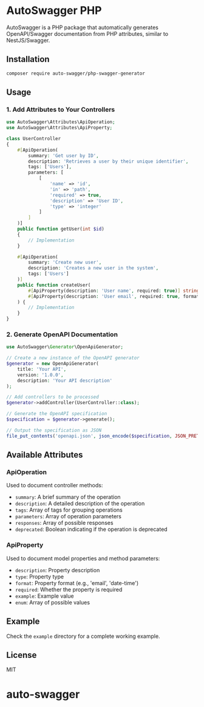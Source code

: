 # AutoSwagger PHP

AutoSwagger is a PHP package that automatically generates OpenAPI/Swagger documentation from PHP attributes, similar to NestJS/Swagger.

## Installation

```bash
composer require auto-swagger/php-swagger-generator
```

## Usage

### 1. Add Attributes to Your Controllers

```php
use AutoSwagger\Attributes\ApiOperation;
use AutoSwagger\Attributes\ApiProperty;

class UserController
{
    #[ApiOperation(
        summary: 'Get user by ID',
        description: 'Retrieves a user by their unique identifier',
        tags: ['Users'],
        parameters: [
            [
                'name' => 'id',
                'in' => 'path',
                'required' => true,
                'description' => 'User ID',
                'type' => 'integer'
            ]
        ]
    )]
    public function getUser(int $id)
    {
        // Implementation
    }

    #[ApiOperation(
        summary: 'Create new user',
        description: 'Creates a new user in the system',
        tags: ['Users']
    )]
    public function createUser(
        #[ApiProperty(description: 'User name', required: true)] string $name,
        #[ApiProperty(description: 'User email', required: true, format: 'email')] string $email
    ) {
        // Implementation
    }
}
```

### 2. Generate OpenAPI Documentation

```php
use AutoSwagger\Generator\OpenApiGenerator;

// Create a new instance of the OpenAPI generator
$generator = new OpenApiGenerator(
    title: 'Your API',
    version: '1.0.0',
    description: 'Your API description'
);

// Add controllers to be processed
$generator->addController(UserController::class);

// Generate the OpenAPI specification
$specification = $generator->generate();

// Output the specification as JSON
file_put_contents('openapi.json', json_encode($specification, JSON_PRETTY_PRINT));
```

## Available Attributes

### ApiOperation
Used to document controller methods:
- `summary`: A brief summary of the operation
- `description`: A detailed description of the operation
- `tags`: Array of tags for grouping operations
- `parameters`: Array of operation parameters
- `responses`: Array of possible responses
- `deprecated`: Boolean indicating if the operation is deprecated

### ApiProperty
Used to document model properties and method parameters:
- `description`: Property description
- `type`: Property type
- `format`: Property format (e.g., 'email', 'date-time')
- `required`: Whether the property is required
- `example`: Example value
- `enum`: Array of possible values

## Example
Check the `example` directory for a complete working example.

## License
MIT
# auto-swagger
